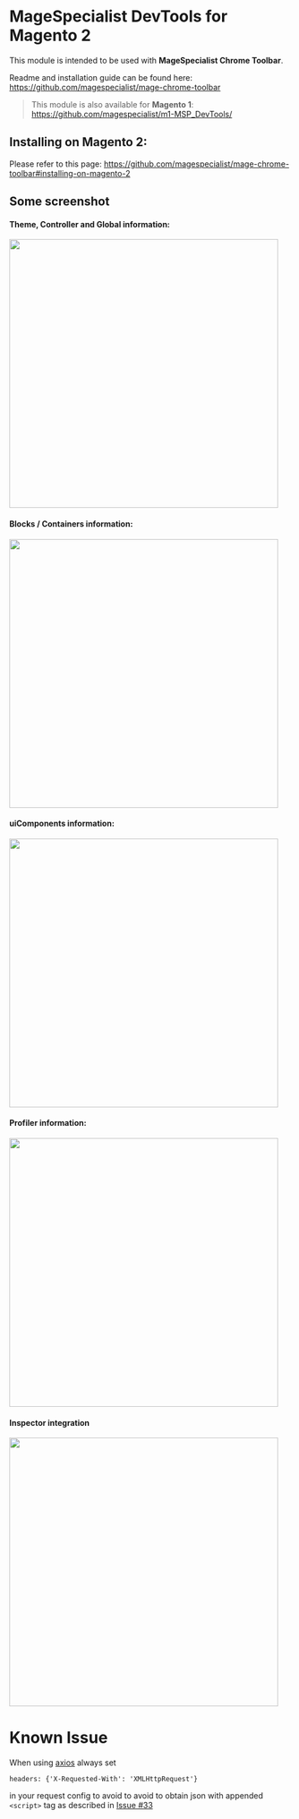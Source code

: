 # MageSpecialist DevTools for Magento 2

This module is intended to be used with **MageSpecialist Chrome Toolbar**.

Readme and installation guide can be found here: https://github.com/magespecialist/mage-chrome-toolbar

> This module is also available for **Magento 1**: https://github.com/magespecialist/m1-MSP_DevTools/

## Installing on Magento 2:
Please refer to this page: https://github.com/magespecialist/mage-chrome-toolbar#installing-on-magento-2

## Some screenshot

#### Theme, Controller and Global information: 
<img src="https://raw.githubusercontent.com/magespecialist/mage-chrome-toolbar/master/screenshots/1.png" width="480" />

#### Blocks / Containers information:
<img src="https://raw.githubusercontent.com/magespecialist/mage-chrome-toolbar/master/screenshots/2.png" width="480" />

#### uiComponents information:
<img src="https://raw.githubusercontent.com/magespecialist/mage-chrome-toolbar/master/screenshots/3.png" width="480" />

#### Profiler information:
<img src="https://raw.githubusercontent.com/magespecialist/mage-chrome-toolbar/master/screenshots/5.png" width="480" />

#### Inspector integration
<img src="https://raw.githubusercontent.com/magespecialist/mage-chrome-toolbar/master/screenshots/main2.png" width="480" />

# Known Issue

When using [axios](https://github.com/axios/axios]) always set 

`headers: {'X-Requested-With': 'XMLHttpRequest'}` 

in your request config to avoid to avoid to obtain json with appended `<script>` tag as described in [Issue #33](https://github.com/magespecialist/m2-MSP_DevTools/issues/33)
